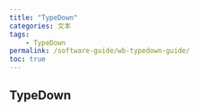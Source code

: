 ```yaml
---
title: "TypeDown"
categories: 文本
tags:
    - TypeDown
permalink: /software-guide/wb-typedown-guide/
toc: true
---
```


## TypeDown


